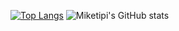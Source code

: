 [![Top Langs](https://github-readme-stats.vercel.app/api/top-langs/?username=miketipi)](https://github.com/miketipi/github-readme-stats)
![Miketipi's GitHub stats](https://github-readme-stats.vercel.app/api?username=miketipi)
